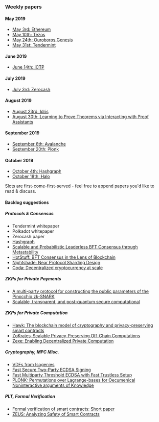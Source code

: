 ### Weekly papers

#### May 2019

- [May 3rd: Ethereum](./2019-05-03-ethereum)
- [May 10th: Tezos](./2019-05-10-tezos)
- [May 24th: Ouroboros Genesis](./2019-05-24-ouroboros-genesis)
- [May 31st: Tendermint](./2019-05-31-tendermint)

#### June 2019

- [June 14th: ICTP](./2019-06-14-ictp)

#### July 2019

- [July 3rd: Zerocash](./2019-07-03-zerocash)

#### August 2019

- [August 23rd: Idris](./2019-08-23-idris)
- [August 30th: Learning to Prove Theorems via Interacting with Proof Assistants](./2019-08-30-learning-to-prove)

#### September 2019

- [September 6th: Avalanche](./2019-09-06-avalanche)
- [September 20th: Plonk](./2019-09-20-plonk)

#### October 2019

- [October 4th: Hashgraph](./2019-10-04-hashgraph)
- [October 18th: Halo](./2019-10-18-halo)

Slots are first-come-first-served - feel free to append papers you'd like to read & discuss.

#### Backlog suggestions

##### Protocols & Consensus
- Tendermint whitepaper
- Polkadot whitepaper
- Zerocash paper
- [Hashgraph](https://www.swirlds.com/downloads/SWIRLDS-TR-2016-01.pdf)
- [Scalable and Probabilistic Leaderless BFT Consensus through Metastability](https://arxiv.org/pdf/1906.08936.pdf)
- [HotStuff: BFT Consensus in the Lens of Blockchain](https://arxiv.org/pdf/1803.05069.pdf)
- [Nightshade: Near Protocol Sharding Design](https://nearprotocol.com/downloads/Nightshade.pdf)
- [Coda: Decentralized cryptocurrency at scale](https://cdn.codaprotocol.com/v2/static/coda-whitepaper-05-10-2018-0.pdf)

##### ZKPs for Private Payments
- [A multi-party protocol for constructing the public parameters of the Pinocchio zk-SNARK](http://fc18.ifca.ai/bitcoin/papers/bitcoin18-full1.pdf)
- [Scalable, transparent, and post-quantum secure computational](https://eprint.iacr.org/2018/046.pdf)

##### ZKPs for Private Computation
- [Hawk: The blockchain model of cryptography and privacy-preserving smart contracts](https://user.eng.umd.edu/~cpap/published/hawk.pdf)
- [ZoKrates-Scalable Privacy-Preserving Off-Chain Computations](https://pdfs.semanticscholar.org/5deb/712688f1dc0b389caeb3ffbb972333868741.pdf) 
- [Zexe: Enabling Decentralized Private Computation](https://eprint.iacr.org/2018/962.pdf)

##### Cryptography, MPC Misc.
- [VDFs from Isogenies](https://eprint.iacr.org/2019/166.pdf)
- [Fast Secure Two-Party ECDSA Signing](https://eprint.iacr.org/2017/552.pdf)
- [Fast Multiparty Threshold ECDSA with Fast Trustless Setup](https://eprint.iacr.org/2019/114.pdf)
- [PLONK: Permutations over Lagrange-bases for Oecumenical Noninteractive arguments of Knowledge](https://eprint.iacr.org/2019/953.pdf)

##### PLT, Formal Verification
- [Formal verification of smart contracts: Short paper](https://dl.acm.org/ft_gateway.cfm?id=2993611&type=pdf)
- [ZEUS: Analyzing Safety of Smart Contracts](http://pages.cpsc.ucalgary.ca/~joel.reardon/blockchain/readings/ndss2018_09-1_Kalra_paper.pdf)
